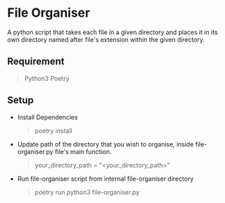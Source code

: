 # File Organiser

A python script that takes each file in a given directory and places it in its own directory named after file's extension within the given directory.

## Requirement

> Python3
> Poetry

## Setup

- Install Dependencies

  > poetry install

- Update path of the directory that you wish to organise, inside file-organiser.py file's main function.

  > your_directory_path = "<your_directory_path>"

- Run file-organiser script from internal file-organiser directory
  > poetry run python3 file-organiser.py
